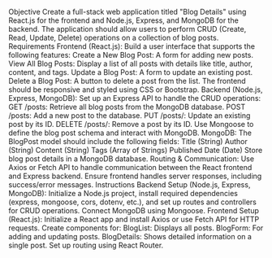 Objective
Create a full-stack web application titled "Blog Details" using React.js for the frontend and Node.js, Express, and MongoDB for the backend. The application should allow users to perform CRUD (Create, Read, Update, Delete) operations on a collection of blog posts.
Requirements
Frontend (React.js):
Build a user interface that supports the following features:
Create a New Blog Post: A form for adding new posts.
View All Blog Posts: Display a list of all posts with details like title, author, content, and tags.
Update a Blog Post: A form to update an existing post.
Delete a Blog Post: A button to delete a post from the list.
The frontend should be responsive and styled using CSS or Bootstrap.
Backend (Node.js, Express, MongoDB):
Set up an Express API to handle the CRUD operations:
GET /posts: Retrieve all blog posts from the MongoDB database.
POST /posts: Add a new post to the database.
PUT /posts/: Update an existing post by its ID.
DELETE /posts/: Remove a post by its ID.
Use Mongoose to define the blog post schema and interact with MongoDB.
MongoDB:
The BlogPost model should include the following fields:
Title (String)
Author (String)
Content (String)
Tags (Array of Strings)
Published Date (Date)
Store blog post details in a MongoDB database.
Routing & Communication:
Use Axios or Fetch API to handle communication between the React frontend and Express backend.
Ensure frontend handles server responses, including success/error messages.
Instructions
Backend Setup (Node.js, Express, MongoDB):
Initialize a Node.js project, install required dependencies (express, mongoose, cors, dotenv, etc.), and set up routes and controllers for CRUD operations.
Connect MongoDB using Mongoose.
Frontend Setup (React.js):
Initialize a React app and install Axios or use Fetch API for HTTP requests.
Create components for:
BlogList: Displays all posts.
BlogForm: For adding and updating posts.
BlogDetails: Shows detailed information on a single post.
Set up routing using React Router.
